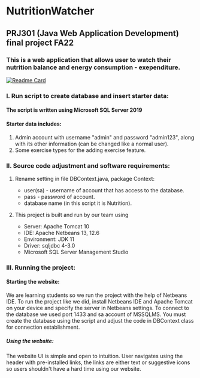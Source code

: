 # NutritionWatcher
## PRJ301 (Java Web Application Development) final project FA22
### This is a web application that allows user to watch their nutrition balance and energy consumption - exependiture.
[![Readme Card](https://github-readme-stats.vercel.app/api/pin/?username=JosephPham324&repo=NutritionWatcher)](https://github.com/JosephPham324/NutritionWatcher)
### I. Run script to create database and insert starter data:
#### The script is written using Microsoft SQL Server 2019
#### Starter data includes:
1. Admin account with username "admin" and password "admin123", along with its other information (can be changed like a normal user).
2. Some exercise types for the adding exercise feature.

### II. Source code adjustment and software requirements:
1. Rename setting in file DBContext.java, package Context:
   + user(sa) - username of account that has access to the database.
   + pass - password of account.
   + database name (in this script it is Nutrition).

2. This project is built and run by our team using
   + Server: Apache Tomcat 10
   + IDE: Apache Netbeans 13, 12.6
   + Environment: JDK 11
   + Driver: sqljdbc 4-3.0
   + Microsoft SQL Server Management Studio

### III. Running the project:
#### Starting the website:
We are learning students so we run the project with the help of Netbeans IDE. To run the project like we did, install Netbeans IDE and Apache Tomcat on your device and specify the server in Netbeans settings. 
To connect to the database we used port 1433 and sa account of MSSQLMS. You must create the database using the script and adjust the code in DBContext class for connection establishment.
##### Using the website:
The website UI is simple and open to intuition. User navigates using the header with pre-installed links, the links are either text or suggestive icons so users shouldn't have a hard time using our website.
